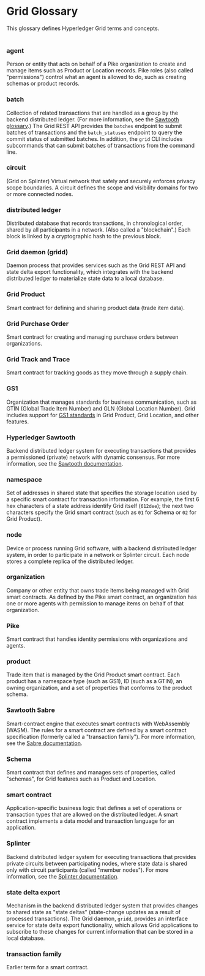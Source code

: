 # Grid Glossary

<!--
  Copyright (c) 2019-2020 Cargill Incorporated
  Licensed under Creative Commons Attribution 4.0 International License
  https://creativecommons.org/licenses/by/4.0/
-->

This glossary defines Hyperledger Grid terms and concepts.
<br><br>

<h3 class="glossary-header" id="agent">
agent
</h3>
<p class="glossary-definition">
Person or entity that acts on behalf of a Pike organization to create and manage
items such as Product or Location records. Pike roles (also called
"permissions") control what an agent is allowed to do, such as creating schemas
or product records.
</p>

<h3 class="glossary-header" id="batch">
batch
</h3>
<p class="glossary-definition">
Collection of related transactions that are handled as a group by the backend
distributed ledger.
(For more information, see the <a
href="https://sawtooth.hyperledger.org/faq/glossary.html">
Sawtooth glossary</a>.)
The Grid REST API provides the <code>batches</code> endpoint to submit batches
of transactions and the <code>batch_statuses</code> endpoint to query the commit
status of submitted batches. In addition, the <code>grid</code> CLI includes
subcommands that can submit batches of transactions from the command line.
</p>

<h3 class="glossary-header" id="circuit">
circuit
</h3>
<p class="glossary-definition">
(Grid on Splinter) Virtual network that safely and securely enforces privacy
scope boundaries. A circuit defines the scope and visibility domains for two
or more connected nodes.
</p>

<h3 class="glossary-header" id="distributed_ledger">
distributed ledger
</h3>
<p class="glossary-definition">
Distributed database that records transactions, in chronological order,
shared by all participants in a network. (Also called a "blockchain".)
Each block is linked by a cryptographic hash to the previous block.
</p>

<h3 class="glossary-header" id="grid_daemon_gridd">
Grid daemon (gridd)
</h3>
<p class="glossary-definition">
Daemon process that provides services such as the Grid REST API and state delta
export functionality, which integrates with the backend distributed ledger to
materialize state data to a local database.
</p>

<h3 class="glossary-header" id="grid_product">
Grid Product
</h3>
<p class="glossary-definition">
Smart contract for defining and sharing product data (trade item data).
</p>

<h3 class="glossary-header" id="grid_purchase_order">
Grid Purchase Order
</h3>
<p class="glossary-definition">
Smart contract for creating and managing purchase orders between organizations.
</p>

<h3 class="glossary-header" id="grid_track_and_trace">
Grid Track and Trace
</h3>
<p class="glossary-definition">
Smart contract for tracking goods as they move through a supply chain.
</p>

<h3 class="glossary-header" id="gs1">
GS1
</h3>
<p class="glossary-definition">
Organization that manages standards for business communication, such as
GTIN (Global Trade Item Number) and GLN (Global Location Number).
Grid includes support for
<a href="https://www.gs1.org/standards">GS1 standards</a>
in Grid Product, Grid Location, and other features.
</p>

<h3 class="glossary-header" id="hyperledger_sawtooth">
Hyperledger Sawtooth
</h3>
<p class="glossary-definition">
Backend distributed ledger system for executing transactions that provides a
permissioned (private) network with dynamic consensus. For more information,
see the <a href="https://sawtooth.hyperledger.org/docs/">
Sawtooth documentation</a>.
</p>

<h3 class="glossary-header" id="namespace">
namespace
</h3>
<p class="glossary-definition">
Set of addresses in shared state that specifies the storage location used by
a specific smart contract for transaction information.
For example, the first 6 hex characters of a state address identify Grid itself
(<code>612dee</code>); the next two characters specify the Grid smart contract
(such as <code>01</code> for Schema or <code>02</code> for Grid Product).
</p>

<h3 class="glossary-header" id="node">
node
</h3>
<p class="glossary-definition">
Device or process running Grid software, with a backend distributed ledger
system, in order to participate in a network or Splinter circuit.
Each node stores a complete replica of the distributed ledger.
</p>

<h3 class="glossary-header" id="organization">
organization
</h3>
<p class="glossary-definition">
Company or other entity that owns trade items being managed with Grid smart
contracts. As defined by the Pike smart contract, an organization has one or
more agents with permission to manage items on behalf of that organization.
</p>

<h3 class="glossary-header" id="pike">
Pike
</h3>
<p class="glossary-definition">
Smart contract that handles identity permissions with organizations and agents.
</p>

<h3 class="glossary-header" id="organization">
product
</h3>
<p class="glossary-definition">
Trade item that is managed by the Grid Product smart contract. Each product has
a namespace type (such as GS1), ID (such as a GTIN), an owning organization, and
a set of properties that conforms to the product schema.
</p>

<h3 class="glossary-header" id="sawtooth_sabre">
Sawtooth Sabre
</h3>
<p class="glossary-definition">
Smart-contract engine that executes smart contracts with WebAssembly (WASM).
The rules for a smart contract are defined by a smart contract specification
(formerly called a "transaction family"). For more information, see the
<a href="https://sawtooth.hyperledger.org/docs/1.2/sabre/sabre_transaction_family.html">
Sabre documentation</a>.
</p>

<h3 class="glossary-header" id="schema">
Schema
</h3>
<p class="glossary-definition">
Smart contract that defines and manages sets of properties, called "schemas",
for Grid features such as Product and Location.
</p>

<h3 class="glossary-header" id="smart_contract">
smart contract
</h3>
<p class="glossary-definition">
Application-specific business logic that defines a set of operations or
transaction types that are allowed on the distributed ledger. A smart contract
implements a data model and transaction language for an application.
</p>

<h3 class="glossary-header" id="splinter">
Splinter
</h3>
<p class="glossary-definition">
Backend distributed ledger system for executing transactions that provides
private circuits between participating nodes, where state data is shared only
with circuit participants (called "member nodes"). For more information, see the
<a href="https://www.splinter.dev/docs/">Splinter documentation</a>.
</p>

<h3 class="glossary-header" id="state_delta_export">
state delta export
</h3>
<p class="glossary-definition">
Mechanism in the backend distributed ledger system that provides changes to
shared state as "state deltas" (state-change updates as a result of processed
transactions). The Grid daemon, <code>gridd</code>, provides an interface
service for state delta export functionality, which allows Grid applications to
subscribe to these changes for current information that can be stored in a local
database.
</p>

<h3 class="glossary-header" id="transaction_family">
transaction family
</h3>
<p class="glossary-definition">
Earlier term for a smart contract.
</p>
